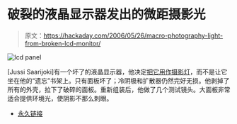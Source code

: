 # 破裂的液晶显示器发出的微距摄影光

> 原文：<https://hackaday.com/2006/05/26/macro-photography-light-from-broken-lcd-monitor/>

![lcd panel](img/d09f6cadc5255366123a065913c45205.png)

[Jussi Saarijoki]有一个坏了的液晶显示器，他决定[把它用作摄影灯](http://www.tpu.fi/%7Et5jsaari/)，而不是让它坐在他的“遗忘”书架上。只有面板坏了；冷阴极和扩散器仍然完好无损。他剥掉了所有的外壳，拉下了破碎的面板。重新组装后，他做了几个测试镜头。大面板非常适合提供环境光，使阴影不那么刺眼。

*   [永久链接](http://www.tpu.fi/~t5jsaari/)